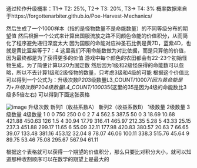 通过轮作升级概率：T1-> T2: 25%, T2-> T3: 20%, T3-> T4: 3%
概率数据来自于https://forgottenarbiter.github.io/Poe-Harvest-Mechanics/

然后生成了一个1000样本（指的是怪物数量不是命能数量）的不同等级分布的期望值
然后根据一个公式来计算出国服流放之路不同颜色命能的价值积分，从而简化了程序避免递归深度太大
因为国服的命能对应神圣石比例是黄7D，蓝紫4D，也就是黄比篮紫等于7：4
这里我们不用命能数做为对比依据，而是只算他的价值，因为最终都是为了获得更多的价值
游戏中每个颜色的农田都会有22-23个初始怪物生成，为了简便计算以20为固定数
然后因为1级和2级怪获得的命能数可以忽略，所以不去计算1级和2级怪物的数量，只考虑3级和4级的可能
根据这个价值比可以得到一个公式为：升级次数P*20*3级数量L3_COUNT/1000*7(因为黄命能是7)+升级次数P*20*4级数量L4_COUNT/1000*35(这里的35是因为4级的命能数比3级多5倍左右)
可以得到下面这张表格

![image](https://github.com/user-attachments/assets/61c84e2d-954b-449b-9ec8-43a4cf778f82)
升级次数	新列1（收益系数A）	新列2（收益系数B）	1级数量	2级数量	3级数量	4级数量
1	0	0	750	250	0	0
2	7	4	562.5	387.5	50	0
3	18.69	10.68	421.88	450.63	126	1.5
4	30.94	17.79	316.41	465.97	212.35	5.28
5	43.33	25.15	237.3	451.88	299.17	11.65
6	55.09	32.11	177.98	420.83	380.57	20.63
7	66.65	39.07	133.48	381.16	453.12	32.04
8	78.07	46.06	100.11	338.3	515.76	45.64
9	89.75	53.46	75.08	295.67	567.94	61.11

根据这个表格就可以获得一个期望的价值积分，那么只要比对积分大小，就可以知道那种收割顺序可以在数学的期望上是最大的

